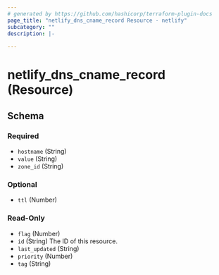 ```yaml
---
# generated by https://github.com/hashicorp/terraform-plugin-docs
page_title: "netlify_dns_cname_record Resource - netlify"
subcategory: ""
description: |-
  
---
```


# netlify_dns_cname_record (Resource)





<!-- schema generated by tfplugindocs -->
## Schema

### Required

- `hostname` (String)
- `value` (String)
- `zone_id` (String)

### Optional

- `ttl` (Number)

### Read-Only

- `flag` (Number)
- `id` (String) The ID of this resource.
- `last_updated` (String)
- `priority` (Number)
- `tag` (String)
